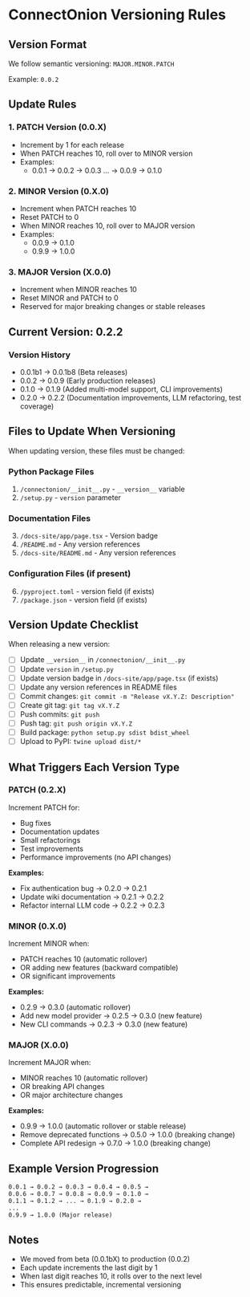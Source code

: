 # ConnectOnion Versioning Rules

## Version Format
We follow semantic versioning: `MAJOR.MINOR.PATCH`

Example: `0.0.2`

## Update Rules

### 1. **PATCH Version (0.0.X)**
- Increment by 1 for each release
- When PATCH reaches 10, roll over to MINOR version
- Examples: 
  - 0.0.1 → 0.0.2 → 0.0.3 ... → 0.0.9 → 0.1.0

### 2. **MINOR Version (0.X.0)**
- Increment when PATCH reaches 10
- Reset PATCH to 0
- When MINOR reaches 10, roll over to MAJOR version
- Examples:
  - 0.0.9 → 0.1.0
  - 0.9.9 → 1.0.0

### 3. **MAJOR Version (X.0.0)**
- Increment when MINOR reaches 10
- Reset MINOR and PATCH to 0
- Reserved for major breaking changes or stable releases

## Current Version: 0.2.2

### Version History
- 0.0.1b1 → 0.0.1b8 (Beta releases)
- 0.0.2 → 0.0.9 (Early production releases)
- 0.1.0 → 0.1.9 (Added multi-model support, CLI improvements)
- 0.2.0 → 0.2.2 (Documentation improvements, LLM refactoring, test coverage)

## Files to Update When Versioning

When updating version, these files must be changed:

### Python Package Files
1. `/connectonion/__init__.py` - `__version__` variable
2. `/setup.py` - `version` parameter

### Documentation Files
3. `/docs-site/app/page.tsx` - Version badge
4. `/README.md` - Any version references
5. `/docs-site/README.md` - Any version references

### Configuration Files (if present)
6. `/pyproject.toml` - version field (if exists)
7. `/package.json` - version field (if exists)

## Version Update Checklist

When releasing a new version:

- [ ] Update `__version__` in `/connectonion/__init__.py`
- [ ] Update `version` in `/setup.py`
- [ ] Update version badge in `/docs-site/app/page.tsx` (if exists)
- [ ] Update any version references in README files
- [ ] Commit changes: `git commit -m "Release vX.Y.Z: Description"`
- [ ] Create git tag: `git tag vX.Y.Z`
- [ ] Push commits: `git push`
- [ ] Push tag: `git push origin vX.Y.Z`
- [ ] Build package: `python setup.py sdist bdist_wheel`
- [ ] Upload to PyPI: `twine upload dist/*`

## What Triggers Each Version Type

### PATCH (0.2.X)
Increment PATCH for:
- Bug fixes
- Documentation updates
- Small refactorings
- Test improvements
- Performance improvements (no API changes)

**Examples:**
- Fix authentication bug → 0.2.0 → 0.2.1
- Update wiki documentation → 0.2.1 → 0.2.2
- Refactor internal LLM code → 0.2.2 → 0.2.3

### MINOR (0.X.0)
Increment MINOR when:
- PATCH reaches 10 (automatic rollover)
- OR adding new features (backward compatible)
- OR significant improvements

**Examples:**
- 0.2.9 → 0.3.0 (automatic rollover)
- Add new model provider → 0.2.5 → 0.3.0 (new feature)
- New CLI commands → 0.2.3 → 0.3.0 (new feature)

### MAJOR (X.0.0)
Increment MAJOR when:
- MINOR reaches 10 (automatic rollover)
- OR breaking API changes
- OR major architecture changes

**Examples:**
- 0.9.9 → 1.0.0 (automatic rollover or stable release)
- Remove deprecated functions → 0.5.0 → 1.0.0 (breaking change)
- Complete API redesign → 0.7.0 → 1.0.0 (breaking change)

## Example Version Progression

```
0.0.1 → 0.0.2 → 0.0.3 → 0.0.4 → 0.0.5 →
0.0.6 → 0.0.7 → 0.0.8 → 0.0.9 → 0.1.0 →
0.1.1 → 0.1.2 → ... → 0.1.9 → 0.2.0 →
...
0.9.9 → 1.0.0 (Major release)
```

## Notes
- We moved from beta (0.0.1bX) to production (0.0.2)
- Each update increments the last digit by 1
- When last digit reaches 10, it rolls over to the next level
- This ensures predictable, incremental versioning